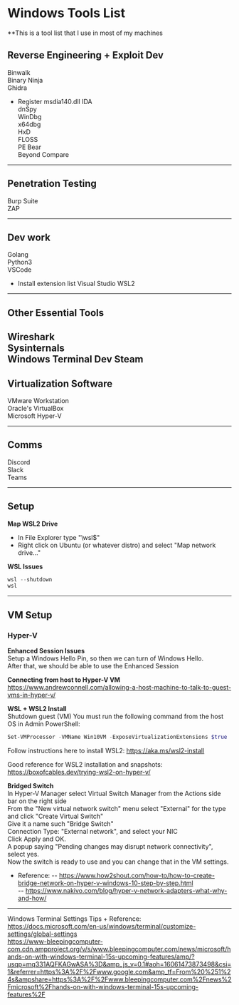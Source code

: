 # Windows Tools List
**This is a tool list that I use in most of my machines  
  
## Reverse Engineering + Exploit Dev  
Binwalk  
Binary Ninja  
Ghidra  
- Register msdia140.dll
IDA  
dnSpy  
WinDbg  
x64dbg  
HxD  
FLOSS  
PE Bear  
Beyond Compare  

------
  
## Penetration Testing
Burp Suite  
ZAP  

------
  
## Dev work
Golang  
Python3  
VSCode
- Install extension list
Visual Studio
WSL2  

------

## Other Essential Tools
Wireshark  
Sysinternals  
Windows Terminal Dev
Steam  
------

## Virtualization Software
VMware Workstation  
Oracle's VirtualBox  
Microsoft Hyper-V  

------

## Comms
Discord  
Slack  
Teams  

------
  
## Setup
**Map WSL2 Drive**  
- In File Explorer type "\\wsl$"  
- Right click on Ubuntu (or whatever distro) and select "Map network drive..."  
  
**WSL Issues**
```powershell
wsl --shutdown
wsl
```  

------
  
## VM Setup  
### Hyper-V  
**Enhanced Session Issues**  
Setup a Windows Hello Pin, so then we can turn of Windows Hello.  
After that, we should be able to use the Enhanced Session  
  
**Connecting from host to Hyper-V VM**  
https://www.andrewconnell.com/allowing-a-host-machine-to-talk-to-guest-vms-in-hyper-v/  
  
**WSL + WSL2 Install**  
Shutdown guest (VM)
You must run the following command from the host OS in Admin PowerShell:
```powershell
Set-VMProcessor -VMName Win10VM -ExposeVirtualizationExtensions $true
```
Follow instructions here to install WSL2:  https://aka.ms/wsl2-install  
  
Good reference for WSL2 installation and snapshots:  https://boxofcables.dev/trying-wsl2-on-hyper-v/  
  
**Bridged Switch**  
In Hyper-V Manager select Virtual Switch Manager from the Actions side bar on the right side  
From the "New virtual network switch" menu select "External" for the type and click "Create Virtual Switch"  
Give it a name such "Bridge Switch"  
Connection Type: "External network", and select your NIC  
Click Apply and OK.  
A popup saying "Pending changes may disrupt network connectivity", select yes.  
Now the switch is ready to use and you can change that in the VM settings.  
  
- Reference: 
-- https://www.how2shout.com/how-to/how-to-create-bridge-network-on-hyper-v-windows-10-step-by-step.html  
-- https://www.nakivo.com/blog/hyper-v-network-adapters-what-why-and-how/  
    

------  
  
Windows Terminal Settings Tips + Reference:  
https://docs.microsoft.com/en-us/windows/terminal/customize-settings/global-settings  
https://www-bleepingcomputer-com.cdn.ampproject.org/v/s/www.bleepingcomputer.com/news/microsoft/hands-on-with-windows-terminal-15s-upcoming-features/amp/?usqp=mq331AQFKAGwASA%3D&amp_js_v=0.1#aoh=16061473873498&csi=1&referrer=https%3A%2F%2Fwww.google.com&amp_tf=From%20%251%24s&ampshare=https%3A%2F%2Fwww.bleepingcomputer.com%2Fnews%2Fmicrosoft%2Fhands-on-with-windows-terminal-15s-upcoming-features%2F  
  